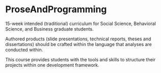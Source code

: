 # ProseAndProgramming
15-week intended (traditional) curriculum for Social Science, Behavioral Science, and Business graduate students. 

Authored products (slide presentations, technical reports, theses and dissertations) should be crafted within the language that analyses are conducted within. 

This course provides students with the tools and skills to structure their projects within one development framework.
